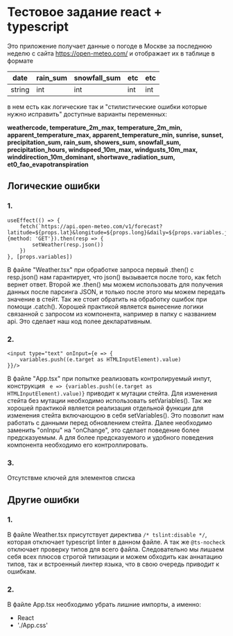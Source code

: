 # Тестовое задание react + typescript

Это приложение получает данные о погоде в Москве за последнюю неделю с сайта https://open-meteo.com/
и отображает их в таблице в формате

| date   | rain_sum | snowfall_sum | etc | etc |
|--------|----------|--------------|-----|-----|
| string | int      | int          | int | int |

в нем есть как логические так и "стилистические ошибки которые нужно исправить"
доступные варианты переменных:

**weathercode, temperature_2m_max, temperature_2m_min, apparent_temperature_max, apparent_temperature_min, sunrise, sunset, precipitation_sum, rain_sum,
showers_sum, snowfall_sum, precipitation_hours, windspeed_10m_max, windgusts_10m_max, winddirection_10m_dominant, shortwave_radiation_sum, et0_fao_evapotranspiration**

## Логические ошибки
### 1.
```
useEffect(() => {
    fetch(`https://api.open-meteo.com/v1/forecast?latitude=${props.lat}&longitude=${props.long}&daily=${props.variables.join(',')}&timezone=Europe/Moscow&past_days=0`, {method: 'GET'}).then(resp => {
        setWeather(resp.json())
    })
}, [props.variables])
```
В файле "Weather.tsx" при обработке запроса первый .then() с resp.json() нам гарантирует, что json() вызывается после того, как fetch вернет ответ.
Второй же .then() мы можем использовать для получения данных после парсинга JSON, и только после этого мы можем передать значение в стейт.
Так же стоит обратить на обработку ошибок при помощи .catch().
Хорошей практикой является вынесение логики связанной с запросом из компонента, например в папку с названием api.
Это сделает наш код полее декларативным.

### 2. 
```
<input type="text" onInput={e => {
    variables.push((e.target as HTMLInputElement).value)
}}/>
```
В файле "App.tsx" при попытке реализовать контролируемый инпут, конструкция
` e => {variables.push((e.target as HTMLInputElement).value)}` приводит к мутации стейта.
Для изменения стейта без мутации необходимо использовать setVariables().
Так же хорошей практикой является реализация отдельной функции для изменения стейта включающюю в себя setVariables(). Это позволит нам работать с данными перед обновлением стейта.
Далее необходимо заменить "onInpu" на "onChange", это сделает поведение более предсказуемым.
А для более предсказуемого и удобного поведения компонента необходимо его контроллировать.

### 3.
Отсутствме ключей для элементов списка


## Другие ошибки
### 1. 
В файле Weather.tsx присутствует директива
`/* tslint:disable */`, которая отключает typescript linter в данном файле. А так же `@ts-nocheck` отключает проверку типов для всего файла.
Следовательно мы лишаем себя всех плюсов строгой типизации и можем обходить как аннатацию типов, так и встроенный линтер языка, что в свою очередь приводит к ошибкам.

### 2.
В файле App.tsx необходимо убрать лишние импорты, а именно:
- React
-  './App.css'